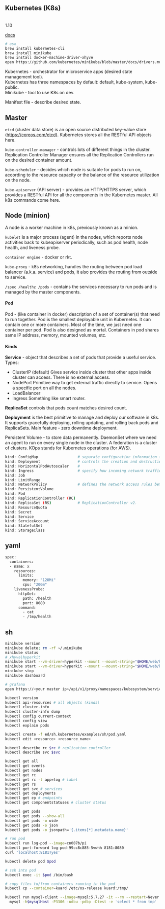 Kubernetes (K8s)
-
<br>1.10

[docs](https://kubernetes.io/docs/)

````bash
# osx
brew install kubernetes-cli
brew install minikube
brew install docker-machine-driver-xhyve
open https://github.com/kubernetes/minikube/blob/master/docs/drivers.md#hyperkit-driver
````

Kubernetes - orchestrator for microservice apps (desired state management tool).
<br>Kubernetes has three namespaces by default: default, kube-system, kube-public.
<br>Minikube - tool to use K8s on dev.

Manifest file - describe desired state.

## Master

`etcd` (cluster data store) is an open source distributed key-value store (https://coreos.com/etcd).
Kubernetes stores all the RESTful API objects here.

`kube-controller-manager` - controls lots of different things
in the cluster. Replication Controller Manager ensures all the Replication
Controllers run on the desired container amount.

`kube-scheduler` - decides which node is suitable for pods to run on,
according to the resource capacity or the balance of the resource utilization on the node.

`kube-apiserver` (API server) - provides an HTTP/HTTPS server,
which provides a RESTful API for all the components in the Kubernetes master.
All k8s commands come here.

## Node (minion)

A node is a worker machine in k8s, previously known as a minion.

`kubelet` is a major process (agent) in the nodes, which reports node activities back
to kubeapiserver periodically, such as pod health, node health, and liveness probe.

`container engine` - docker or rkt.

`kube-proxy` - k8s networking, handles the routing between pod load balancer (a.k.a. service)
and pods, it also provides the routing from outside to service.

`/spec /healthz /pods` - contains the services
necessary to run pods and is managed by the master components.

#### Pod

Pod - (like container in docker)
description of a set of container(s) that need to run together.
Pod is the smallest deployable unit in Kubernetes.
It can contain one or more containers.
Most of the time, we just need one container per pod.
Pod is also designed as mortal.
Containers in pod shares same IP address, memory, mounted volumes, etc.

#### Kinds

**Service** - object that describes a set of pods that provide a useful service.
Types:
* ClusterIP (default)
  Gives service inside cluster that other apps inside cluster can access.
  There is no external access.
* NodePort
  Primitive way to get external traffic directly to service.
  Opens a specific port on all the nodes.
* LoadBalancer
* Ingress
  Something like smart router.

**ReplicaSet** controls that pods count matches desired count.

**Deployment** is the best primitive to manage and deploy our software in k8s.
It supports gracefully deploying, rolling updating,
and rolling back pods and ReplicaSets.
Main feature - zero downtime deployment.

Persistent Volume - to store data permanently.
DaemonSet where we need an agent to run on every single node in the cluster.
A federation is a cluster of clusters.
KOps stands for Kubernetes operations (for AWS).

````sh
kind: ConfigMap                  # separate configuration information from application definition
kind: Deployment                 # controls the creation and destruction of pods
kind: HorizontalPodAutoscaler    #
kind: Ingress                    # specify how incoming network traffic should be routed to services and pods
kind: Job
kind: LimitRange
kind: NetworkPolicy              # defines the network access rules between pods inside the cluster
kind: PersistentVolume
kind: Pod
kind: ReplicationController (RC)
kind: ReplicaSet (RS)            # ReplicationController v2.
kind: ResourceQuota
kind: Secret
kind: Service
kind: ServiceAccount
kind: StatefulSet
kind: StorageClass
````

## yaml

````bash
spec:
  containers:
  - name: x
    resources:
      limits:
        memory: "128Mi"
        cpu: "200m"
    livenessProbe:
      httpGet:
        path: /health
        port: 8080
      command:
        - cat
        - /tmp/health
````

## sh

````bash
minikube version
minikube delete; rm -rf ~/.minikube
minikube status
# xhyve|hyperkit
minikube start --vm-driver=hyperkit --mount --mount-string="$HOME/web/kovpak/gh:/gh"
minikube start --vm-driver=hyperkit --mount --mount-string="$HOME/web/kovpak/gh/.data/.k8s/mysql:/var/lib/mysql"
minikube stop
minikube dashboard

# grafana
open https://<your master ip>/api/v1/proxy/namespaces/kubesystem/services/monitoring-grafana

kubectl version
kubectl api-resources # all objects (kinds)
kubectl cluster-info
kubectl cluster-info dump
kubectl config current-context
kubectl config view
kubectl explain pods

kubectl create -f ed/sh.kubernetes/examples/sh/pod.yaml
kubectl edit <resource> <resource_name>

kubectl describe rc $rc # replication controller
kubectl describe svc $svc

kubectl get all
kubectl get events
kubectl get nodes
kubectl get rc
kubectl get rc -l app=log # label
kubectl get rs
kubectl get svc # services
kubectl get deployments
kubectl get ep # endpoints
kubectl get componentstatuses # cluster status

kubectl get pods
kubectl get pods --show-all
kubectl get pods -o wide
kubectl get pods -o json
kubectl get pods -o jsonpath='{.items[*].metadata.name}'

# run pod
kubectl run log-pod --image=cn007b/pi
kubectl port-forward log-pod-99cc8c885-5vwhh 8181:8080
curl 'localhost:8181?yes'

kubectl delete pod $pod

# ssh into pod
kubectl exec -it $pod /bin/bash

# copy files to/from containers running in the pod
kubectl cp --container=kuard /etc/os-release kuard:/tmp/

kubectl run mysql-client --image=mysql:5.7.27 -it --rm --restart=Never -- \
  mysql -h$mysqlHost -P3306 -udbu -pdbp -Dtest -e 'select * from tmp'
````
